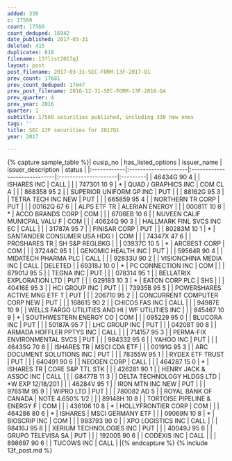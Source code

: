 ```yaml
---
added: 338
c: 17560
count: 17560
count_deduped: 16942
date_published: 2017-03-31
deleted: 415
duplicates: 618
filename: 13flist2017q1
layout: post
post_filename: 2017-03-31-SEC-FORM-13F-2017-Q1
prev_count: 17681
prev_count_deduped: 17047
prev_post_filename: 2016-12-31-SEC-FORM-13F-2016-Q4
prev_quarter: 4
prev_year: 2016
quarter: 1
subtitle: 17560 securities published, including 338 new ones
tags: ''
title: SEC 13F securities for 2017Q1
year: 2017

---
```

{% capture sample_table %}| cusip_no    | has_listed_options   | issuer_name                  | issuer_description   | status   |
|:------------|:---------------------|:-----------------------------|:---------------------|:---------|
| 46434G 90 4 |                      | ISHARES INC                  | CALL                 |          |
| 747301 10 9 | *                    | QUAD / GRAPHICS INC          | COM CL A             |          |
| 868358 95 2 |                      | SUPERIOR UNIFORM GP INC      | PUT                  |          |
| 88162G 95 3 |                      | TETRA TECH INC NEW           | PUT                  |          |
| 665859 95 4 |                      | NORTHERN TR CORP             | PUT                  |          |
| 00162Q 67 6 |                      | ALPS ETF TR                  | ALERIAN ENERGY       |          |
| 00081T 10 8 | *                    | ACCO BRANDS CORP             | COM                  |          |
| 6706EB 10 6 |                      | NUVEEN CALIF MUNICPAL VALU F | COM                  |          |
| 40624Q 90 3 |                      | HALLMARK FINL SVCS INC    EC | CALL                 |          |
| 31787A 95 7 |                      | FINISAR CORP                 | PUT                  |          |
| 80283M 10 1 | *                    | SANTANDER CONSUMER USA HDG I | COM                  |          |
| 74347X 47 6 |                      | PROSHARES TR                 | SH S&P REGLBKG       |          |
| 03937C 10 5 | *                    | ARCBEST CORP                 | COM                  |          |
| 37244C 95 1 |                      | GENOMIC HEALTH INC           | PUT                  |          |
| 59564R 90 4 |                      | MIDATECH PHARMA PLC          | CALL                 |          |
| 92833U 90 2 |                      | VISIONCHINA MEDIA INC        | CALL                 | DELETED  |
| 69318J 10 0 | *                    | PC CONNECTION INC            | COM                  |          |
| 87901J 95 5 |                      | TEGNA INC                    | PUT                  |          |
| 078314 95 1 |                      | BELLATRIX EXPLORATION LTD    | PUT                  |          |
| G29183 10 3 | *                    | EATON CORP PLC               | SHS                  |          |
| 40416E 95 3 |                      | HCI GROUP INC                | PUT                  |          |
| 73935B 95 5 |                      | POWERSHARES ACTIVE MNG ETF T | PUT                  |          |
| 206710 95 2 |                      | CONCURRENT COMPUTER CORP NEW | PUT                  |          |
| 168615 90 2 |                      | CHICOS FAS INC               | CALL                 |          |
| 94987E 10 9 |                      | WELLS FARGO UTILITIES AND HI | WF UTILITIES INC     |          |
| 845467 10 9 | *                    | SOUTHWESTERN ENERGY CO       | COM                  |          |
| 095229 95 0 |                      | BLUCORA INC                  | PUT                  |          |
| 50187A 95 7 |                      | LHC GROUP INC                | PUT                  |          |
| 04208T 90 8 |                      | ARMADA HOFFLER PPTYS INC     | CALL                 |          |
| 714157 95 3 |                      | PERMA-FIX ENVIRONMENTAL SVCS | PUT                  |          |
| 984332 95 6 |                      | YAHOO INC                    | PUT                  |          |
| 46435G 70 6 |                      | ISHARES TR                   | MSCI CDA ETF         |          |
| 00191G 95 3 |                      | ARC DOCUMENT SOLUTIONS INC   | PUT                  |          |
| 78355W 95 1 |                      | RYDEX ETF TRUST              | PUT                  |          |
| 640491 90 6 |                      | NEOGEN CORP                  | CALL                 |          |
| 464287 15 0 | *                    | ISHARES TR                   | CORE S&P TTL STK     |          |
| 426281 90 1 |                      | HENRY JACK & ASSOC INC       | CALL                 |          |
| G8477B 11 3 |                      | DELTA TECHNOLOGY HLDGS LTD   | *W EXP 12/18/201     |          |
| 46284V 95 1 |                      | IRON MTN INC NEW             | PUT                  |          |
| 97651M 95 9 |                      | WIPRO LTD                    | PUT                  |          |
| 780082 AD 5 |                      | ROYAL BANK OF CANADA         | NOTE  4.650% 1/2     |          |
| 89148H 10 8 |                      | TORTOISE PIPELINE & ENERGY F | COM                  |          |
| 436106 10 8 | *                    | HOLLYFRONTIER CORP           | COM                  |          |
| 464286 80 6 | *                    | ISHARES                      | MSCI GERMANY ETF     |          |
| 09069N 10 8 | *                    | BIOSCRIP INC                 | COM                  |          |
| 983793 90 0 |                      | XPO LOGISTICS INC            | CALL                 |          |
| 98416J 95 8 |                      | XERIUM TECHNOLOGIES INC      | PUT                  |          |
| 40049J 95 6 |                      | GRUPO TELEVISA SA            | PUT                  |          |
| 192005 90 6 |                      | CODEXIS INC                  | CALL                 |          |
| 898697 90 6 |                      | TUCOWS INC                   | CALL                 |          |{% endcapture %}
{% include 13f_post.md %}